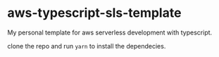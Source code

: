# aws-typescript-sls-template
My personal template for aws serverless development with typescript.

clone the repo and run `yarn` to install the dependecies.
